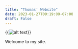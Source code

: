 ```yaml
---
title: "Thomas' Website"
date: 2023-01-27T09:19:00-07:00
draft: False 
---
```


{{<img class="center" src="me.jpg" alt="alt text">}} 

Welcome to my site.

